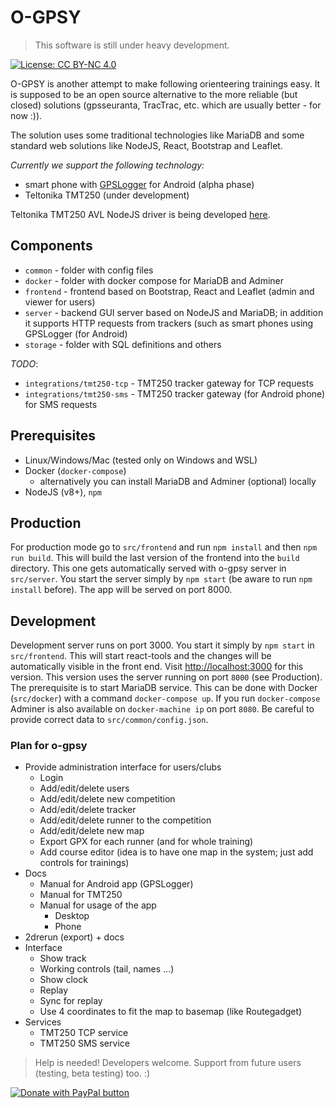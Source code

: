 # O-GPSY

> This software is still under heavy development.

[![License: CC BY-NC 4.0](https://img.shields.io/badge/License-CC%20BY--NC%204.0-lightgrey.svg)](https://creativecommons.org/licenses/by-nc/4.0/)

O-GPSY is another attempt to make following orienteering trainings easy. It is supposed to be an open source alternative to the more reliable (but closed) solutions (gpsseuranta, TracTrac, etc. which are usually better - for now :)).

The solution uses some traditional technologies like MariaDB and some standard web solutions like NodeJS, React, Bootstrap and Leaflet.

*Currently we support the following technology:*

* smart phone with [GPSLogger](http://gpslogger.app) for Android (alpha phase)
* Teltonika TMT250 (under development)

Teltonika TMT250 AVL NodeJS driver is being developed [here](http://github.com/klemenkenda/tmt250-node).

## Components

* `common` - folder with config files
* `docker` - folder with docker compose for MariaDB and Adminer
* `frontend` - frontend based on Bootstrap, React and Leaflet (admin and viewer for users)
* `server` - backend GUI server based on NodeJS and MariaDB; in addition it supports HTTP requests from trackers (such as smart phones using GPSLogger (for Android)
* `storage` - folder with SQL definitions and others

*TODO*:

* `integrations/tmt250-tcp` - TMT250 tracker gateway for TCP requests
* `integrations/tmt250-sms` - TMT250 tracker gateway (for Android phone) for SMS requests

## Prerequisites

* Linux/Windows/Mac (tested only on Windows and WSL)
* Docker (`docker-compose`)
  * alternatively you can install MariaDB and Adminer (optional) locally
* NodeJS (v8+), `npm`

## Production

For production mode go to `src/frontend` and run `npm install` and then `npm run build`. This will build the last version of the frontend into the `build` directory. This one gets automatically served with o-gpsy server in `src/server`. You start the server simply by `npm start` (be aware to run `npm install` before). The app will be served on port 8000.

## Development

Development server runs on port 3000. You start it simply by `npm start` in `src/frontend`. This will start react-tools and the changes will be automatically visible in the front end. Visit [http://localhost:3000](http://localhost:3000) for this version. This version uses the server running on port `8000` (see Production). The prerequisite is to start MariaDB service. This can be done with Docker (`src/docker`) with a command `docker-compose up`. If you run `docker-compose` Adminer is also available on `docker-machine ip` on port `8080`. Be careful to provide correct data to `src/common/config.json`.

### Plan for o-gpsy

* Provide administration interface for users/clubs
   * Login
   * Add/edit/delete users
   * Add/edit/delete new competition
   * Add/edit/delete tracker
   * Add/edit/delete runner to the competition
   * Add/edit/delete new map
   * Export GPX for each runner (and for whole training)
   * Add course editor (idea is to have one map in the system; just add controls for trainings)   
* Docs
   * Manual for Android app (GPSLogger)
   * Manual for TMT250
   * Manual for usage of the app
       * Desktop
       * Phone
* 2drerun (export) + docs
* Interface
   * Show track
   * Working controls (tail, names ...)
   * Show clock
   * Replay
   * Sync for replay
   * Use 4 coordinates to fit the map to basemap (like Routegadget)
* Services
   * TMT250 TCP service
   * TMT250 SMS service
   
> Help is needed! Developers welcome. Support from future users (testing, beta testing) too. :)



[<image src="https://www.paypalobjects.com/en_US/i/btn/btn_donateCC_LG.gif" border="0" name="submit" title="PayPal - The safer, easier way to pay online!" alt="Donate with PayPal button" />](https://www.paypal.com/cgi-bin/webscr?cmd=_donations&business=8NMLS5RYUERDL&currency_code=EUR&source=url)
